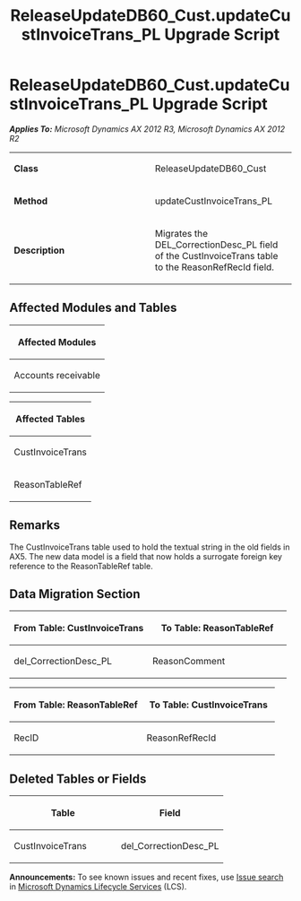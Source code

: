 ﻿---
title: ReleaseUpdateDB60_Cust.updateCustInvoiceTrans_PL Upgrade Script
TOCTitle: ReleaseUpdateDB60_Cust.updateCustInvoiceTrans_PL Upgrade Script
ms:assetid: ead2effc-df8d-630e-eea8-e5a03f724821
ms:mtpsurl: https://msdn.microsoft.com/en-us/library/JJ719903(v=AX.60)
ms:contentKeyID: 49711975
ms.date: 05/18/2015
mtps_version: v=AX.60
---

# ReleaseUpdateDB60\_Cust.updateCustInvoiceTrans\_PL Upgrade Script 


_**Applies To:** Microsoft Dynamics AX 2012 R3, Microsoft Dynamics AX 2012 R2_

<table>
<colgroup>
<col style="width: 50%" />
<col style="width: 50%" />
</colgroup>
<tbody>
<tr class="odd">
<td><p><strong>Class</strong></p></td>
<td><p>ReleaseUpdateDB60_Cust</p></td>
</tr>
<tr class="even">
<td><p><strong>Method</strong></p></td>
<td><p>updateCustInvoiceTrans_PL</p></td>
</tr>
<tr class="odd">
<td><p><strong>Description</strong></p></td>
<td><p>Migrates the DEL_CorrectionDesc_PL field of the CustInvoiceTrans table to the ReasonRefRecId field.</p></td>
</tr>
</tbody>
</table>


## Affected Modules and Tables

<table>
<colgroup>
<col style="width: 100%" />
</colgroup>
<thead>
<tr class="header">
<th><p>Affected Modules</p></th>
</tr>
</thead>
<tbody>
<tr class="odd">
<td><p>Accounts receivable</p></td>
</tr>
</tbody>
</table>


<table>
<colgroup>
<col style="width: 100%" />
</colgroup>
<thead>
<tr class="header">
<th><p>Affected Tables</p></th>
</tr>
</thead>
<tbody>
<tr class="odd">
<td><p>CustInvoiceTrans</p></td>
</tr>
<tr class="even">
<td><p>ReasonTableRef</p></td>
</tr>
</tbody>
</table>


## Remarks

The CustInvoiceTrans table used to hold the textual string in the old fields in AX5. The new data model is a field that now holds a surrogate foreign key reference to the ReasonTableRef table.

## Data Migration Section

<table>
<colgroup>
<col style="width: 50%" />
<col style="width: 50%" />
</colgroup>
<thead>
<tr class="header">
<th><p>From Table: CustInvoiceTrans</p></th>
<th><p>To Table: ReasonTableRef</p></th>
</tr>
</thead>
<tbody>
<tr class="odd">
<td><p>del_CorrectionDesc_PL</p></td>
<td><p>ReasonComment</p></td>
</tr>
</tbody>
</table>


<table>
<colgroup>
<col style="width: 50%" />
<col style="width: 50%" />
</colgroup>
<thead>
<tr class="header">
<th><p>From Table: ReasonTableRef</p></th>
<th><p>To Table: CustInvoiceTrans</p></th>
</tr>
</thead>
<tbody>
<tr class="odd">
<td><p>RecID</p></td>
<td><p>ReasonRefRecId</p></td>
</tr>
</tbody>
</table>


## Deleted Tables or Fields

<table>
<colgroup>
<col style="width: 50%" />
<col style="width: 50%" />
</colgroup>
<thead>
<tr class="header">
<th><p>Table</p></th>
<th><p>Field</p></th>
</tr>
</thead>
<tbody>
<tr class="odd">
<td><p>CustInvoiceTrans</p></td>
<td><p>del_CorrectionDesc_PL</p></td>
</tr>
</tbody>
</table>

  
**Announcements:** To see known issues and recent fixes, use [Issue search](http://go.microsoft.com/fwlink/?linkid=389258) in [Microsoft Dynamics Lifecycle Services](http://go.microsoft.com/fwlink/?linkid=306505) (LCS).

